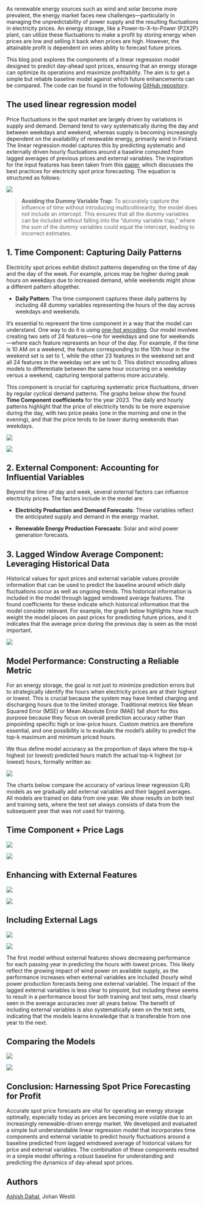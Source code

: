 As renewable energy sources such as wind and solar become more prevalent, the energy market faces new challenges—particularly in managing the unpredictability of power supply and the resulting fluctuations in electricity prices. An energy storage, like a Power-to-X-to-Power (P2X2P) plant, can utilize these fluctuations to make a profit by storing energy when prices are low and selling it back when prices are high. However, the attainable profit is dependent on ones ability to forecast future prices.

This blog post explores the components of a linear regression model designed to predict day-ahead spot prices, ensuring that an energy storage can optimize its operations and maximize profitability. The aim is to get a simple but reliable baseline model against which future enhancements can be compared. The code can be found in the following [GitHub repository](https://github.com/NoviaIntSysGroup/spot-price-forecast/).

## The used linear regression model

Price fluctuations in the spot market are largely driven by variations in supply and demand. Demand tend to vary systematically during the day and between weekdays and weekend, whereas supply is becoming increasingly dependent on the availability of renewable energy, primarily wind in Finland. The linear regression model captures this by predicting systematic and externally driven hourly fluctuations around a baseline computed from lagged averages of previous prices and external variables. The inspiration for the input features has been taken from this [paper](https://www.sciencedirect.com/science/article/pii/S0306261921004529), which discusses the best practices for electricity spot price forecasting. The equation is structured as follows:

![](images/image-46-1024x473.png)

> **Avoiding the Dummy Variable Trap**: To accurately capture the influence of time without introducing multicollinearity, the model does not include an intercept. This ensures that all the dummy variables can be included without falling into the “dummy variable trap,” where the sum of the dummy variables could equal the intercept, leading to incorrect estimates.

## **1\. Time Component: Capturing Daily Patterns**

Electricity spot prices exhibit distinct patterns depending on the time of day and the day of the week. For example, prices may be higher during peak hours on weekdays due to increased demand, while weekends might show a different pattern altogether.

- **Daily Pattern**: The time component captures these daily patterns by including 48 dummy variables representing the hours of the day across weekdays and weekends.

It’s essential to represent the time component in a way that the model can understand. One way to do it is using [one-hot encoding](https://www.researchgate.net/profile/Jamell-Samuels/publication/377159812_One-Hot_Encoding_and_Two-Hot_Encoding_An_Introduction/links/6597e5c90bb2c7472b35fbb5/One-Hot-Encoding-and-Two-Hot-Encoding-An-Introduction.pdf). Our model involves creating two sets of 24 features—one for weekdays and one for weekends—where each feature represents an hour of the day. For example, if the time is 10 AM on a weekend, the feature corresponding to the 10th hour in the weekend set is set to 1, while the other 23 features in the weekend set and all 24 features in the weekday set are set to 0. This distinct encoding allows models to differentiate between the same hour occurring on a weekday versus a weekend, capturing temporal patterns more accurately.

This component is crucial for capturing systematic price fluctuations, driven by regular cyclical demand patterns. The graphs below show the found **Time Component coefficients** for the year 2023. The daily and hourly patterns highlight that the price of electricity tends to be more expensive during the day, with two price peaks (one in the morning and one in the evening), and that the price tends to be lower during weekends than weekdays.

![](images/image-33.png)

![](images/image-34.png)

## **2\. External Component: Accounting for Influential Variables**

Beyond the time of day and week, several external factors can influence electricity prices. The factors include in the model are:

- **Electricity Production and Demand Forecasts**: These variables reflect the anticipated supply and demand in the energy market.

- **Renewable Energy Production Forecasts**: Solar and wind power generation forecasts.

## **3\. Lagged Window Average Component: Leveraging Historical Data**

Historical values for spot prices and external variable values provide information that can be used to predict the baseline around which daily fluctuations occur as well as ongoing trends. This historical information is included in the model through lagged windowed average features. The found coefficients for these indicate which historical information that the model consider relevant. For example, the graph below highlights how much weight the model places on past prices for predicting future prices, and it indicates that the average price during the previous day is seen as the most important.

![](images/image-35.png)

## **Model Performance: Constructing a Reliable Metric**

For an energy storage, the goal is not just to minimize prediction errors but to strategically identify the hours when electricity prices are at their highest or lowest. This is crucial because the system may have limited charging and discharging hours due to the limited storage. Traditional metrics like Mean Squared Error (MSE) or Mean Absolute Error (MAE) fall short for this purpose because they focus on overall prediction accuracy rather than pinpointing specific high or low-price hours. Custom metrics are therefore essential, and one possibility is to evaluate the model’s ability to predict the top-k maximum and minimum priced hours.

We thus define model accuracy as the proportion of days where the top-k highest (or lowest) predicted hours match the actual top-k highest (or lowest) hours, formally written as:

![](images/image-30.png)

The charts below compare the accuracy of various linear regression (LR) models as we gradually add external variables and their lagged averages. All models are trained on data from one year. We show results on both test and training sets, where the test set always consists of data from the subsequent year that was not used for training.

## **Time Component + Price Lags**

![](images/image-39-1024x436.png)

![](images/image-40-1024x436.png)

## **Enhancing with External Features**

![](images/image-41-1024x436.png)

![](images/image-42-1024x436.png)

## **Including External Lags**

![](images/image-43-1024x436.png)

![](images/image-44-1024x436.png)

The first model without external features shows decreasing performance for each passing year in predicting the hours with lowest prices. This likely reflect the growing impact of wind power on available supply, as the performance increases when external variables are included (hourly wind power production forecasts being one external variable). The impact of the lagged external variables is less clear to pinpoint, but including these seems to result in a performance boost for both training and test sets, most clearly seen in the average accuracies over all years below. The benefit of including external variables is also systematically seen on the test sets, indicating that the models learns knowledge that is transferable from one year to the next.

## **Comparing the Models**

![](images/image-37-1024x436.png)

![](images/image-38-1024x436.png)

## **Conclusion: Harnessing Spot Price Forecasting for Profit**

Accurate spot price forecasts are vital for operating an energy storage optimally, especially today as prices are becoming more volatile due to an increasingly renewable-driven energy market. We developed and evaluated a simple but understandable linear regression model that incorporates time components and external variable to predict hourly fluctuations around a baseline predicted from lagged windowed average of historical values for price and external variables. The combination of these components resulted in a simple model offering a robust baseline for understanding and predicting the dynamics of day-ahead spot prices.

## Authors

[Ashish Dahal](https://www.linkedin.com/in/adahal/), Johan Westö
